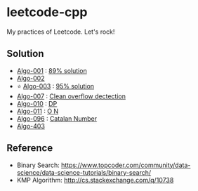 # leetcode-cpp
My practices of Leetcode. Let's rock!

## Solution

- [Algo-001](https://leetcode.com/problems/two-sum/) : [89% solution](https://discuss.leetcode.com/topic/54013/cpp-solution-beats-98-2)
- [Algo-002](https://leetcode.com/problems/add-two-numbers/)
- :star: [Algo-003](https://leetcode.com/problems/longest-substring-without-repeating-characters/) : [95% solution](https://discuss.leetcode.com/topic/53272/4ms-c-solution-beats-95-code-use-array-int-h-128)
- [Algo-007](https://leetcode.com/problems/reverse-integer/) : [Clean overflow dectection](https://discuss.leetcode.com/topic/6104/my-accepted-15-lines-of-code-for-java)
- [Algo-010](https://leetcode.com/problems/regular-expression-matching/) : [DP](https://discuss.leetcode.com/topic/6183/my-concise-recursive-and-dp-solutions-with-full-explanation-in-c)
- [Algo-011](https://leetcode.com/problems/container-with-most-water/) : [O N](https://discuss.leetcode.com/topic/3462/yet-another-way-to-see-what-happens-in-the-o-n-algorithm)
- [Algo-096](https://leetcode.com/problems/unique-binary-search-trees/) : [Catalan Number](www.geometer.org/mathcircles/catalan.pdf
)
- [Algo-403](https://leetcode.com/problems/frog-jump/)

## Reference

- Binary Search: https://www.topcoder.com/community/data-science/data-science-tutorials/binary-search/
- KMP Algorithm: http://cs.stackexchange.com/q/10738
